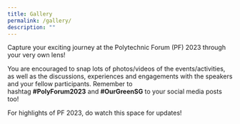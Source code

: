 ```yaml
---
title: Gallery
permalink: /gallery/
description: ""
---
```

Capture your exciting journey at the Polytechnic Forum (PF) 2023 through your very own lens!

You are encouraged to snap lots of photos/videos of the events/activities, as well as the discussions, experiences and engagements with the speakers and your fellow participants. Remember to hashtag **#PolyForum2023** and **#OurGreenSG** to your social media posts too!

For highlights of PF 2023, do watch this space for updates!